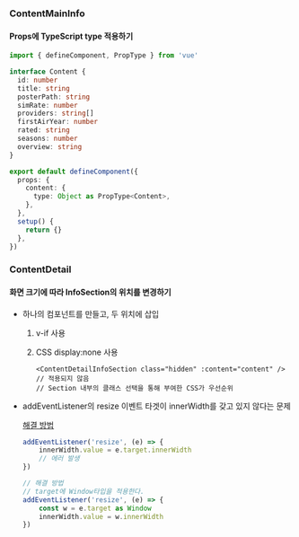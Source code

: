 ### ContentMainInfo

#### Props에 TypeScript type 적용하기

```typescript
import { defineComponent, PropType } from 'vue'

interface Content {
  id: number
  title: string
  posterPath: string
  simRate: number
  providers: string[]
  firstAirYear: number
  rated: string
  seasons: number
  overview: string
}

export default defineComponent({
  props: {
    content: {
      type: Object as PropType<Content>,
    },
  },
  setup() {
    return {}
  },
})
```



### ContentDetail

#### 화면 크기에 따라 InfoSection의 위치를 변경하기

- 하나의 컴포넌트를 만들고, 두 위치에 삽입

  1. v-if 사용

  2. CSS display:none 사용

     ```vue
     <ContentDetailInfoSection class="hidden" :content="content" />
     // 적용되지 않음
     // Section 내부의 클래스 선택을 통해 부여한 CSS가 우선순위
     ```

     

- addEventListener의 resize 이벤트 타겟이 innerWidth를 갖고 있지 않다는 문제

  [해결 방법](https://stackoverflow.com/questions/51955307/property-innerwidth-does-not-exist-on-type-eventtarget/60800415#60800415?newreg=9915b0ca39c44cfcad75cf415afbc2e5)

  ```typescript
  addEventListener('resize', (e) => {
      innerWidth.value = e.target.innerWidth
      // 에러 발생
  })
  
  // 해결 방법
  // target에 Window타입을 적용한다.
  addEventListener('resize', (e) => {
      const w = e.target as Window
      innerWidth.value = w.innerWidth
  })
  ```

  

  